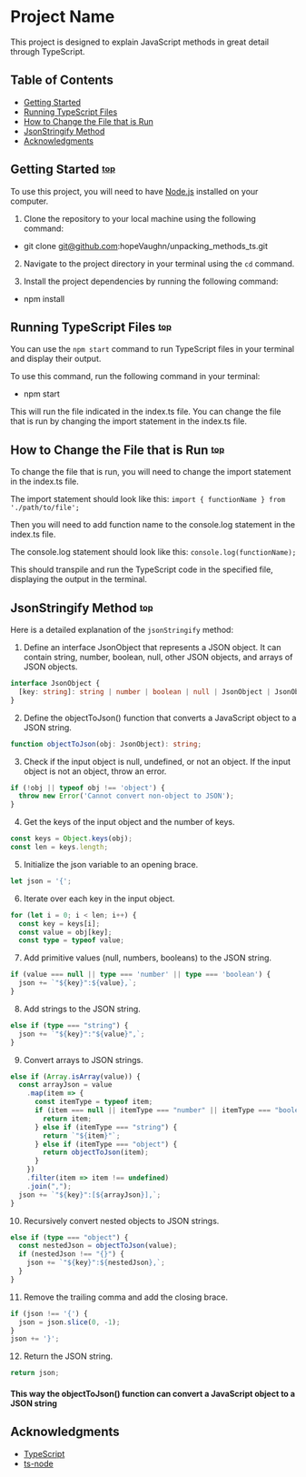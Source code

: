 # Project Name

This project is designed to explain JavaScript methods in great detail through TypeScript.

## Table of Contents

- [Getting Started](#getting-started)
- [Running TypeScript Files](#running-typescript-files)
- [How to Change the File that is Run](#how-to-change-the-file-that-is-run)
- [JsonStringify Method](#jsonstringify-method)
- [Acknowledgments](#acknowledgments)

## Getting Started <a name="getting-started"></a> <sup><sub>[top](#table-of-contents)</sub></sup>

To use this project, you will need to have [Node.js](https://nodejs.org/en/) installed on your computer.

1. Clone the repository to your local machine using the following command:

- git clone git@github.com:hopeVaughn/unpacking_methods_ts.git

2. Navigate to the project directory in your terminal using the `cd` command.

3. Install the project dependencies by running the following command:

- npm install

## Running TypeScript Files <a name="running-typescript-files"></a> <sup><sub>[top](#table-of-contents)</sub></sup>

You can use the `npm start` command to run TypeScript files in your terminal and display their output.

To use this command, run the following command in your terminal:

- npm start

This will run the file indicated in the index.ts file. You can change the file that is run by changing the import statement in the index.ts file.

## How to Change the File that is Run <a name="how-to-change-the-file-that-is-run"></a> <sup><sub>[top](#table-of-contents)</sub></sup>

To change the file that is run, you will need to change the import statement in the index.ts file.

The import statement should look like this:
`import { functionName } from './path/to/file';`

Then you will need to add function name to the console.log statement in the index.ts file.

The console.log statement should look like this:
`console.log(functionName);`

This should transpile and run the TypeScript code in the specified file, displaying the output in the terminal.

## JsonStringify Method <a name="jsonstringify-method"></a> <sup><sub>[top](#table-of-contents)</sub></sup>

Here is a detailed explanation of the `jsonStringify` method:

1. Define an interface JsonObject that represents a JSON object. It can contain string, number, boolean, null, other JSON objects, and arrays of JSON objects.

```typescript
interface JsonObject {
  [key: string]: string | number | boolean | null | JsonObject | JsonObject[];
}
```

2. Define the objectToJson() function that converts a JavaScript object to a JSON string.

```typescript
function objectToJson(obj: JsonObject): string;
```

3. Check if the input object is null, undefined, or not an object. If the input object is not an object, throw an error.

```typescript
if (!obj || typeof obj !== 'object') {
  throw new Error('Cannot convert non-object to JSON');
}
```

4. Get the keys of the input object and the number of keys.

```typescript
const keys = Object.keys(obj);
const len = keys.length;
```

5. Initialize the json variable to an opening brace.

```typescript
let json = '{';
```

6. Iterate over each key in the input object.

```typescript
for (let i = 0; i < len; i++) {
  const key = keys[i];
  const value = obj[key];
  const type = typeof value;
```

7. Add primitive values (null, numbers, booleans) to the JSON string.

```typescript
if (value === null || type === 'number' || type === 'boolean') {
  json += `"${key}":${value},`;
}
```

8. Add strings to the JSON string.

```typescript
else if (type === "string") {
  json += `"${key}":"${value}",`;
}
```

9. Convert arrays to JSON strings.

```typescript
else if (Array.isArray(value)) {
  const arrayJson = value
    .map(item => {
      const itemType = typeof item;
      if (item === null || itemType === "number" || itemType === "boolean") {
        return item;
      } else if (itemType === "string") {
        return `"${item}"`;
      } else if (itemType === "object") {
        return objectToJson(item);
      }
    })
    .filter(item => item !== undefined)
    .join(",");
  json += `"${key}":[${arrayJson}],`;
}
```

10. Recursively convert nested objects to JSON strings.

```typescript
else if (type === "object") {
  const nestedJson = objectToJson(value);
  if (nestedJson !== "{}") {
    json += `"${key}":${nestedJson},`;
  }
}
```

11. Remove the trailing comma and add the closing brace.

```typescript
if (json !== '{') {
  json = json.slice(0, -1);
}
json += '}';
```

12. Return the JSON string.

```typescript
return json;
```

#### This way the objectToJson() function can convert a JavaScript object to a JSON string

## Acknowledgments

- [TypeScript](https://www.typescriptlang.org/)
- [ts-node](https://github.com/TypeStrong/ts-node)
